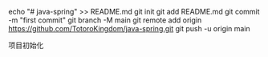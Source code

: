 echo "# java-spring" >> README.md
git init
git add README.md
git commit -m "first commit"
git branch -M main
git remote add origin https://github.com/TotoroKingdom/java-spring.git
git push -u origin main

项目初始化
